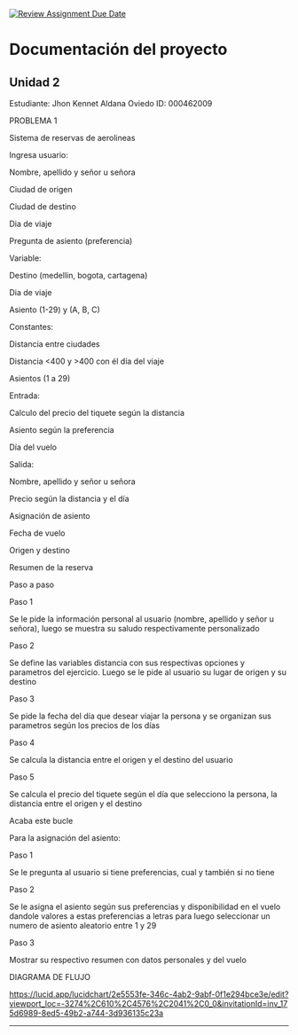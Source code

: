 [![Review Assignment Due Date](https://classroom.github.com/assets/deadline-readme-button-22041afd0340ce965d47ae6ef1cefeee28c7c493a6346c4f15d667ab976d596c.svg)](https://classroom.github.com/a/e28MnG35)
# Documentación del proyecto
## Unidad 2

Estudiante:  Jhon Kennet Aldana Oviedo
ID:  000462009


PROBLEMA 1 

Sistema de reservas de aerolineas  

Ingresa usuario: 

Nombre, apellido y señor u señora 

Ciudad de origen 

Ciudad de destino 

Dia de viaje  

Pregunta de asiento (preferencia) 

Variable: 

 Destino (medellin, bogota, cartagena) 

Dia de viaje 

Asiento (1-29) y (A, B, C) 

Constantes: 

Distancia entre ciudades  

Distancia <400 y >400 con él día del viaje 

Asientos (1 a 29) 

Entrada: 

Calculo del precio del tiquete según la distancia 

Asiento según la preferencia 

Día del vuelo 

Salida: 

Nombre, apellido y señor u señora 

Precio según la distancia y el día  

Asignación de asiento 

Fecha de vuelo 

Origen y destino 

Resumen de la reserva 

 

Paso a paso  

Paso 1 

Se le pide la información personal al usuario (nombre, apellido y señor u señora), luego se muestra su saludo respectivamente personalizado  

Paso 2 

Se define las variables distancia con sus respectivas opciones y parametros del ejercicio. Luego se le pide al usuario su lugar de origen y su destino  

Paso 3 

Se pide la fecha del día que desear viajar la persona y se organizan sus parametros según los precios de los días  

Paso 4 

Se calcula la distancia entre el origen y el destino del usuario  

Paso 5 

Se calcula el precio del tiquete según el día que selecciono la persona, la distancia entre el origen y el destino  

Acaba este bucle 

Para la asignación del asiento: 

Paso 1 

Se le pregunta al usuario si tiene preferencias, cual y también si no tiene  

Paso 2 

Se le asigna el asiento según sus preferencias y disponibilidad en el vuelo dandole valores a estas preferencias a letras para luego seleccionar un numero de asiento aleatorio entre 1 y 29 

Paso 3 

Mostrar su respectivo resumen con datos personales y del vuelo 

DIAGRAMA DE FLUJO 

https://lucid.app/lucidchart/2e5553fe-346c-4ab2-9abf-0f1e294bce3e/edit?viewport_loc=-3274%2C610%2C4576%2C2041%2C0_0&invitationId=inv_175d6989-8ed5-49b2-a744-3d936135c23a 




---
